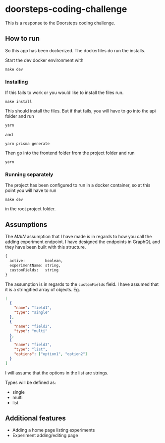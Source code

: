 # doorsteps-coding-challenge

This is a response to the Doorsteps coding challenge.

## How to run

So this app has been dockerized. The dockerfiles do run the installs.

Start the dev docker environment with

```
make dev
```

### Installing

If this fails to work or you would like to install the files run.

```
make install
```

This should install the files. But if that fails, you will have to go into the api folder and run

```
yarn
```

and

```
yarn prisma generate
```

Then go into the frontend folder from the project folder and run

```
yarn
```

### Running separately

The project has been configured to run in a docker container, so at this point you will have to run

```
make dev
```

in the root project folder.

## Assumptions

The *MAIN* assumption that I have made is in regards to how you call the adding experiment endpoint. I have designed the endpoints in GraphQL and they have been built with this structure.

```graphql
{
  active:         boolean,
  experimentName: string,
  customFields:   string
}
```

The assumption is in regards to the `customFields` field. I have assumed that it is a stringified array of objects. Eg.

```json
[
  {
    "name": "field1",
    "type": "single"
  },
  {
    "name": "field2",
    "type": "multi"
  },
  {
    "name": "field3",
    "type": "list",
    "options": ["option1", "option2"]
  }
]
```

I will assume that the options in the list are strings.

Types will be defined as:

- single
- multi
- list

## Additional features

- Adding a home page listing experiments
- Experiment adding/editing page
